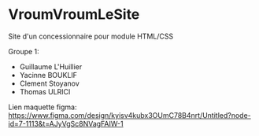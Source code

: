 # VroumVroumLeSite
Site d'un concessionnaire pour module HTML/CSS

Groupe 1: 
  - Guillaume L'Huillier
  - Yacinne BOUKLIF
  - Clement Stoyanov
  - Thomas ULRICI

Lien maquette figma:
https://www.figma.com/design/kyisv4kubx3OUmC78B4nrt/Untitled?node-id=7-1113&t=AJyVgSc8NVagFAIW-1
